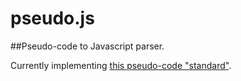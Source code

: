 # pseudo.js
##Pseudo-code to Javascript parser.

Currently implementing [this pseudo-code "standard"](http://users.csc.calpoly.edu/~jdalbey/SWE/pdl_std.html).

